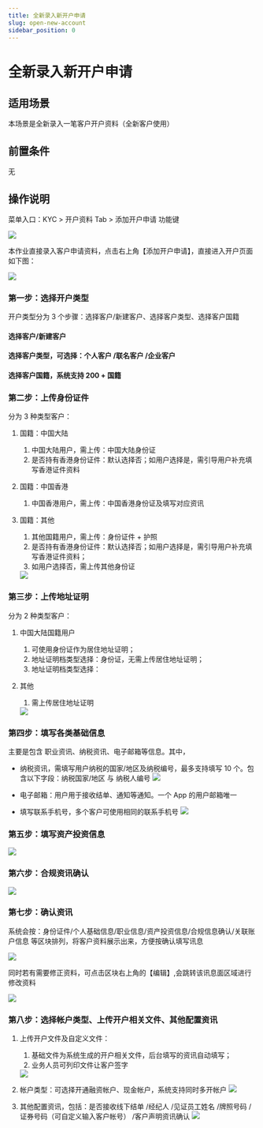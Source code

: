 ```yaml
---
title: 全新录入新开户申请
slug: open-new-account
sidebar_position: 0
---
```



# 全新录入新开户申请

## 适用场景

本场景是全新录入一笔客户开户资料（全新客户使用）

## 前置条件

无

## 操作说明

 菜单入口：KYC &gt; 开户资料 Tab &gt;  添加开户申请 功能键

<img src="/assets/CR05bBsTKofshhxvMuwc59V3nLb.png"/>

本作业直接录入客户申请资料，点击右上角【添加开户申请】，直接进入开户页面如下图：

<img src="/assets/RHLQbOznToSf2txnBtxcgCBynUd.png"/>

### 第一步：选择开户类型

开户类型分为 3 个步骤：选择客户/新建客户、选择客户类型、选择客户国籍

#### 选择客户/新建客户 

#### 选择客户类型，可选择：个人客户 /联名客户 /企业客户

#### 选择客户国籍，系统支持 200 + 国籍

### **第二步**：上传身份证件

分为 3 种类型客户：

1. 国籍：中国大陆 
    1. 中国大陆用户，需上传：中国大陆身份证 
    2. 是否持有香港身份证件：默认选择否；如用户选择是，需引导用户补充填写香港证件资料

2. 国籍：中国香港 
    1. 中国香港用户，需上传：中国香港身份证及填写对应资讯

3. 国籍：其他 
    1. 其他国籍用户，需上传：身份证件 + 护照 
    2. 是否持有香港身份证件：默认选择否；如用户选择是，需引导用户补充填写香港证件资料；
    3. 如用户选择否，需上传其他身份证
    <img src="/assets/WP0IbjpQgouXrSxVinWcHDkbnjf.png"/>

### **第三步**：上传地址证明

分为 2 种类型客户：

1. 中国大陆国籍用户
    1. 可使用身份证作为居住地址证明；
    2. 地址证明档类型选择：身份证，无需上传居住地址证明；
    3. 地址证明档类型选择：

2. 其他
    1. 需上传居住地址证明
    <img src="/assets/CKOTbY3xyo6lfhx2QSLc3EYCnSb.png"/>

### **第四步**：填写各类基础信息

主要是包含 职业资讯、纳税资讯、电子邮箱等信息。其中，

- 纳税资讯，需填写用户纳税的国家/地区及纳税编号，最多支持填写 10 个。包含以下字段：纳税国家/地区  与 纳税人编号
    <img src="/assets/JxVfbqBwyooUMAxZWSXckJlNnzg.png"/>

- 电子邮箱：用户用于接收结单、通知等通知。一个 App 的用户邮箱唯一
- 填写联系手机号，多个客户可使用相同的联系手机号
    <img src="/assets/Hv6rbUc2Xo5V1MxauYycRxbLnfd.png"/>

### **第五步**：填写资产投资信息

<img src="/assets/XScJb6HdyoYbCPxj5H6cvKHAnre.png"/>

### **第六步**：合规资讯确认

<img src="/assets/NIclbivdpoSTIWxIxqKcwi3Anic.png"/>

### **第七步**：确认资讯

系统会按：身份证件/个人基础信息/职业信息/资产投资信息/合规信息确认/关联账户信息 等区块排列，将客户资料展示出来，方便按确认填写讯息

<img src="/assets/SS8ybscAZohaPbxp1Vpc84ONnJh.png"/>

同时若有需要修正资料，可点击区块右上角的【编辑】,会跳转该讯息面区域进行修改资料

<img src="/assets/FxMibYc5Fo8wLmxB6QjcmvfMnJe.png"/>

### **第八步**：选择帐户类型、上传开户相关文件、其他配置资讯

1. 上传开户文件及自定义文件： 
    1. 基础文件为系统生成的开户相关文件，后台填写的资讯自动填写；
    2. 业务人员可列印文件让客户签字 
    <img src="/assets/U6s3brToLoxArMxWQDgc4Oy1nmb.png"/>

1. 帐户类型：可选择开通融资帐户、现金帐户，系统支持同时多开帐户
    <img src="/assets/IujbbSI0foPZeUxuGP4cSnk4nQf.png"/>

2. 其他配置资讯，包括：是否接收线下结单 /经纪人 /见证员工姓名 /牌照号码 /证券号码（可自定义输入客户帐号） /客户声明资讯确认
    <img src="/assets/VCKBbRHl8olIOzx2x22cTjnqnNf.png"/>

